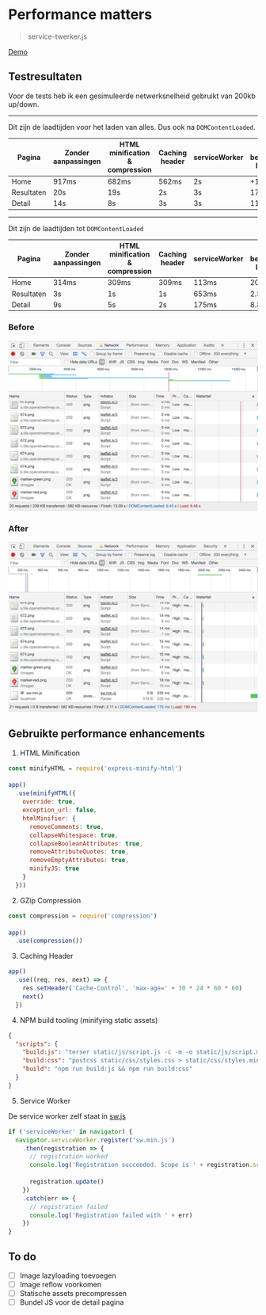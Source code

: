 # Performance matters
> service-twerker.js

[Demo](https://performance-matters-jeroentvb.herokuapp.com/)

## Testresultaten
Voor de tests heb ik een gesimuleerde netwerksnelheid gebruikt van 200kb up/down.

----
Dit zijn de laadtijden voor het laden van alles. Dus ook na `DOMContentLoaded`.

| Pagina | Zonder aanpassingen | HTML minification & compression | Caching header | serviceWorker | Totaal bespaarde laadtijd |
| --- | --- | --- | --- | --- | --- |
| Home | 917ms | 682ms | 562ms | 2s | +1s |
| Resultaten | 20s | 19s | 2s | 3s | 17s |
| Detail | 14s | 8s | 3s | 3s | 11s |

---
Dit zijn de laadtijden tot `DOMContentLoaded`

| Pagina | Zonder aanpassingen | HTML minification & compression | Caching header | serviceWorker | Totaal bespaarde laadtijd |
| --- | --- | --- | --- | --- | --- |
| Home | 314ms | 309ms | 309ms | 113ms | 201ms |
| Resultaten | 3s | 1s | 1s | 653ms | 2.5s |
| Detail | 9s | 5s | 2s | 175ms | 8.8s |

### Before
![Geen aanpassingen](bin/standard/standard.png)

### After
![Alle optimalisaties](bin/serviceworker/serviceworker.png)

## Gebruikte performance enhancements
1. HTML Minification

```js
const minifyHTML = require('express-minify-html')

app()
  .use(minifyHTML({
    override: true,
    exception_url: false,
    htmlMinifier: {
      removeComments: true,
      collapseWhitespace: true,
      collapseBooleanAttributes: true,
      removeAttributeQuotes: true,
      removeEmptyAttributes: true,
      minifyJS: true
    }
  }))
```

2. GZip Compression

```js
const compression = require('compression')

app()
  .use(compression())
```

3. Caching Header

```js
app()
  .use((req, res, next) => {
    res.setHeader('Cache-Control', 'max-age=' + 30 * 24 * 60 * 60)
    next()
  })
```

4. NPM build tooling (minifying static assets)

```json
{
  "scripts": {
    "build:js": "terser static/js/script.js -c -m -o static/js/script.min.js && terser static/sw.js -c -m -o static/sw.min.js",
    "build:css": "postcss static/css/styles.css > static/css/styles.min.css",
    "build": "npm run build:js && npm run build:css"
  }
}
```

5. Service Worker

De service worker zelf staat in [sw.js](static/sw.js)

```js
if ('serviceWorker' in navigator) {
  navigator.serviceWorker.register('sw.min.js')
    .then(registration => {
      // registration worked
      console.log('Registration succeeded. Scope is ' + registration.scope)

      registration.update()
    })
    .catch(err => {
      // registration failed
      console.log('Registration failed with ' + err)
    })
}
```

## To do
- [ ] Image lazyloading toevoegen
- [ ] Image reflow voorkomen
- [ ] Statische assets precompressen
- [ ] Bundel JS voor de detail pagina
